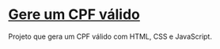 # [Gere um CPF válido](https://leosban.github.io/geradorCpfValido/)

Projeto que gera um CPF válido com HTML, CSS e JavaScript.
